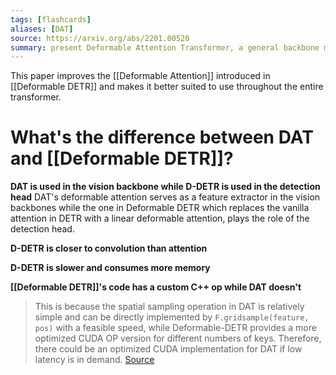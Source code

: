 ```yaml
---
tags: [flashcards]
aliases: [DAT]
source: https://arxiv.org/abs/2201.00520
summary: present Deformable Attention Transformer, a general backbone model with deformable attention for both image classification and dense prediction tasks.
---
```


This paper improves the [[Deformable Attention]] introduced in [[Deformable DETR]] and makes it better suited to use throughout the entire transformer.

# What's the difference between DAT and [[Deformable DETR]]?

**DAT is used in the vision backbone while D-DETR is used in the detection head**
DAT's deformable attention serves as a feature extractor in the vision backbones while the one in Deformable DETR which replaces the vanilla attention in DETR with a linear deformable attention, plays the role of the detection head.

**D-DETR is closer to convolution than attention**

**D-DETR is slower and consumes more memory**

**[[Deformable DETR]]'s code has a custom C++ op while DAT doesn't**
> This is because the spatial sampling operation in DAT is relatively simple and can be directly implemented by `F.gridsample(feature, pos)` with a feasible speed, while Deformable-DETR provides a more optimized CUDA OP version for different numbers of keys. Therefore, there could be an optimized CUDA implementation for DAT if low latency is in demand. [Source](https://github.com/LeapLabTHU/DAT/issues/18#issuecomment-1264688573)

